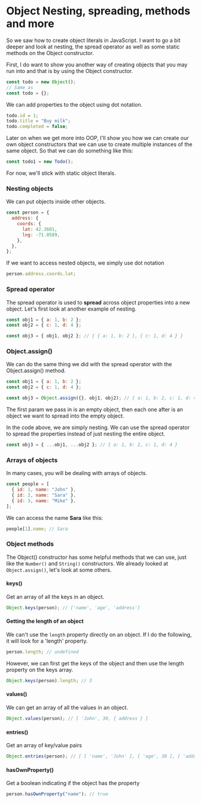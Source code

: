# Object Nesting, spreading, methods and more

So we saw how to create object literals in JavaScript. I want to go a bit deeper and look at nesting, the spread operator as well as some static methods on the Object constructor.

First, I do want to show you another way of creating objects that you may run into and that is by using the Object constructor.

```js
const todo = new Object();
// Same as
const todo = {};
```

We can add properties to the object using dot notation.

```js
todo.id = 1;
todo.title = "Buy milk";
todo.completed = false;
```

Later on when we get more into OOP, I'll show you how we can create our own object constructors that we can use to create multiple instances of the same object. So that we can do something like this:

```js
const todo1 = new Todo();
```

For now, we'll stick with static object literals.

### Nesting objects

We can put objects inside other objects.

```js
const person = {
  address: {
    coords: {
      lat: 42.3601,
      lng: -71.0589,
    },
  },
};
```

If we want to access nested objects, we simply use dot notation

```js
person.address.coords.lat;
```

### Spread operator

The spread operator is used to **spread** across object properties into a new object. Let's first look at another example of nesting.

```js
const obj1 = { a: 1, b: 2 };
const obj2 = { c: 1, d: 4 };

const obj3 = { obj1, obj2 }; // { { a: 1, b: 2 }, { c: 1, d: 4 } }
```

### Object.assign()

We can do the same thing we did with the spread operator with the Object.assign() method.

```js
const obj1 = { a: 1, b: 2 };
const obj2 = { c: 1, d: 4 };

const obj3 = Object.assign({}, obj1, obj2); // { a: 1, b: 2, c: 1, d: 4 }
```

The first param we pass in is an empty object, then each one after is an object we want to spread into the empty object.

In the code above, we are simply nesting. We can use the spread operator to spread the properties instead of just nesting the entire object.

```js
const obj3 = { ...obj1, ...obj2 }; // { a: 1, b: 2, c: 1, d: 4 }
```

### Arrays of objects

In many cases, you will be dealing with arrays of objects.

```js
const people = [
  { id: 1, name: "John" },
  { id: 2, name: "Sara" },
  { id: 3, name: "Mike" },
];
```

We can access the name **Sara** like this:

```js
people[1].name; // Sara
```

### Object methods

The Object() constructor has some helpful methods that we can use, just like the `Number()` and `String()` constructors. We already looked at `Object.assign()`, let's look at some others.

#### keys()

Get an array of all the keys in an object.

```js
Object.keys(person); // ['name', 'age', 'address']
```

#### Getting the length of an object

We can't use the `length` property directly on an object. If I do the following, it will look for a 'length' property.

```js
person.length; // undefined
```

However, we can first get the keys of the object and then use the length property on the keys array.

```js
Object.keys(person).length; // 3
```

#### values()

We can get an array of all the values in an object.

```js
Object.values(person); // [ 'John', 30, { address } ]
```

#### entries()

Get an array of key/value pairs

```js
Object.entries(person); // [ [ 'name', 'John' ], [ 'age', 30 ], [ 'address', { address } ] ]
```

#### hasOwnProperty()

Get a boolean indicating if the object has the property

```js
person.hasOwnProperty("name"); // true
```
